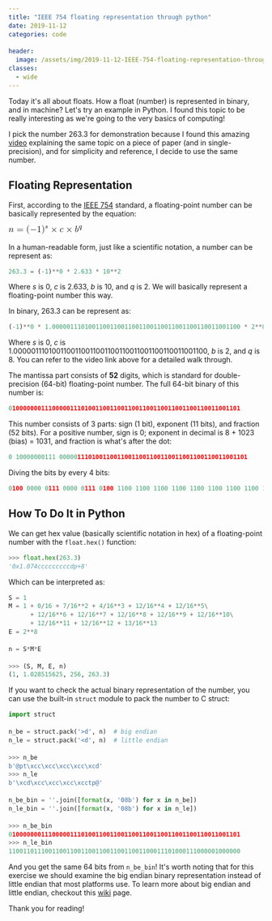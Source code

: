 ```yaml
---
title: "IEEE 754 floating representation through python"
date: 2019-11-12
categories: code

header:
  image: /assets/img/2019-11-12-IEEE-754-floating-representation-through-python/header3.png
classes:
  - wide
---
```


Today it's all about floats. How a float (number) is represented in binary, and in machine? Let's try an example in Python. I found this topic to be really interesting as we're going to the very basics of computing!

I pick the number 263.3 for demonstration because I found this amazing [video](https://www.youtube.com/watch?v=8afbTaA-gOQ&t=315s) explaining the same topic on a piece of paper (and in single-precision), and for simplicity and reference, I decide to use the same number.

## Floating Representation

First, according to the [IEEE 754](https://en.wikipedia.org/wiki/IEEE_754) standard, a floating-point number can be basically represented by the equation:

![1](/assets/img/2019-11-12-IEEE-754-floating-representation-through-python/1.png)

In a human-readable form, just like a scientific notation, a number can be represent as:

```python
263.3 = (-1)**0 * 2.633 * 10**2
```
Where *s* is 0, *c* is 2.633, *b* is 10, and *q* is 2. We will basically represent a floating-point number this way.

In binary, 263.3 can be represent as:

```python
(-1)**0 * 1.0000011101001100110011001100110011001100110011001100 * 2**8
```
Where *s* is 0, *c* is 1.0000011101001100110011001100110011001100110011001100, *b* is 2, and *q* is 8. You can refer to the video link above for a detailed walk through.

The mantissa part consists of **52** digits, which is standard for double-precision (64-bit) floating-point number. The full 64-bit binary of this number is:

```python
0100000001110000011101001100110011001100110011001100110011001101
```

This number consists of 3 parts: sign (1 bit), exponent (11 bits), and fraction (52 bits). For a positive number, sign is 0; exponent in decimal is 8 + 1023 (bias) = 1031, and fraction is what's after the dot:
```python
0 10000000111 0000011101001100110011001100110011001100110011001101
```

Diving the bits by every 4 bits:
```python
0100 0000 0111 0000 0111 0100 1100 1100 1100 1100 1100 1100 1100 1100 1100 1101
```

## How To Do It in Python

We can get hex value (basically scientific notation in hex) of a floating-point number with the `float.hex()` function:

```python
>>> float.hex(263.3)
'0x1.074cccccccccdp+8'
```

Which can be interpreted as:
```python
S = 1
M = 1 + 0/16 + 7/16**2 + 4/16**3 + 12/16**4 + 12/16**5\
      + 12/16**6 + 12/16**7 + 12/16**8 + 12/16**9 + 12/16**10\
      + 12/16**11 + 12/16**12 + 13/16**13
E = 2**8

n = S*M*E

>>> (S, M, E, n)
(1, 1.028515625, 256, 263.3)
```

If you want to check the actual binary representation of the number, you can use the built-in `struct` module to pack the number to C struct:

```python
import struct

n_be = struct.pack('>d', n)  # big endian
n_le = struct.pack('<d', n)  # little endian

>>> n_be
b'@pt\xcc\xcc\xcc\xcc\xcd'
>>> n_le
b'\xcd\xcc\xcc\xcc\xcctp@'

n_be_bin = ''.join([format(x, '08b') for x in n_be])
n_le_bin = ''.join([format(x, '08b') for x in n_le])

>>> n_be_bin
0100000001110000011101001100110011001100110011001100110011001101
>>> n_le_bin
1100110111001100110011001100110011001100011101000111000001000000
```

And you get the same 64 bits from `n_be_bin`! It's worth noting that for this exercise we should examine the big endian binary representation instead of little endian that most platforms use. To learn more about big endian and little endian, checkout this [wiki](https://en.wikipedia.org/wiki/Endianness) page.

Thank you for reading!
